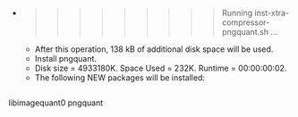 * >>>>>>>>> Running inst-xtra-compressor-pngquant.sh ...
  * After this operation, 138 kB of additional disk space will be used.
  * Install pngquant.
  * Disk size = 4933180K. Space Used = 232K. Runtime = 00:00:00:02.
  * The following NEW packages will be installed:
  ```bash
libimagequant0 pngquant
  ```
